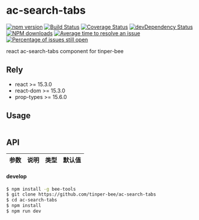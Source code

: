 # ac-search-tabs

[![npm version](https://img.shields.io/npm/v/ac-search-tabs.svg)](https://www.npmjs.com/package/ac-search-tabs)
[![Build Status](https://img.shields.io/travis/tinper-bee/ac-search-tabs/master.svg)](https://travis-ci.org/tinper-bee/ac-search-tabs)
[![Coverage Status](https://coveralls.io/repos/github/tinper-bee/ac-search-tabs/badge.svg?branch=master)](https://coveralls.io/github/tinper-bee/ac-search-tabs?branch=master)
[![devDependency Status](https://img.shields.io/david/dev/tinper-bee/ac-search-tabs.svg)](https://david-dm.org/tinper-bee/ac-search-tabs#info=devDependencies)
[![NPM downloads](http://img.shields.io/npm/dm/ac-search-tabs.svg?style=flat)](https://npmjs.org/package/ac-search-tabs)
[![Average time to resolve an issue](http://isitmaintained.com/badge/resolution/tinper-bee/ac-search-tabs.svg)](http://isitmaintained.com/project/tinper-bee/ac-search-tabs "Average time to resolve an issue")
[![Percentage of issues still open](http://isitmaintained.com/badge/open/tinper-bee/ac-search-tabs.svg)](http://isitmaintained.com/project/tinper-bee/ac-search-tabs "Percentage of issues still open")



react ac-search-tabs component for tinper-bee

## Rely

- react >= 15.3.0
- react-dom >= 15.3.0
- prop-types >= 15.6.0

## Usage

```js


```



## API

|参数|说明|类型|默认值|
|:--|:---:|:--:|---:|

#### develop

```sh
$ npm install -g bee-tools
$ git clone https://github.com/tinper-bee/ac-search-tabs
$ cd ac-search-tabs
$ npm install
$ npm run dev
```
